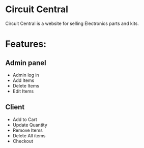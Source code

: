# Circuit Central
Circuit Central is a website for selling Electronics parts and kits.

# Features:
## Admin panel
- Admin log in
- Add Items
- Delete Items
- Edit Items
## Client
- Add to Cart
- Update Quantity
- Remove Items
- Delete All items
- Checkout

